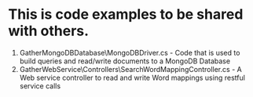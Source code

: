 # This is code examples to be shared with others.

1. GatherMongoDBDatabase\MongoDBDriver.cs - Code that is used to build queries and read/write documents to a MongoDB Database
2. GatherWebService\Controllers\SearchWordMappingController.cs - A Web service controller to read and write Word mappings using restful service calls

